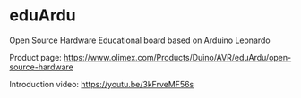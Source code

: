 # eduArdu
Open Source Hardware Educational board based on Arduino Leonardo

Product page: https://www.olimex.com/Products/Duino/AVR/eduArdu/open-source-hardware

Introduction video: https://youtu.be/3kFrveMF56s
